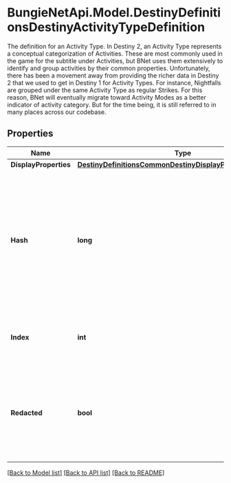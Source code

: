 # BungieNetApi.Model.DestinyDefinitionsDestinyActivityTypeDefinition
The definition for an Activity Type.  In Destiny 2, an Activity Type represents a conceptual categorization of Activities.  These are most commonly used in the game for the subtitle under Activities, but BNet uses them extensively to identify and group activities by their common properties.  Unfortunately, there has been a movement away from providing the richer data in Destiny 2 that we used to get in Destiny 1 for Activity Types. For instance, Nightfalls are grouped under the same Activity Type as regular Strikes.   For this reason, BNet will eventually migrate toward Activity Modes as a better indicator of activity category. But for the time being, it is still referred to in many places across our codebase.
## Properties

Name | Type | Description | Notes
------------ | ------------- | ------------- | -------------
**DisplayProperties** | [**DestinyDefinitionsCommonDestinyDisplayPropertiesDefinition**](DestinyDefinitionsCommonDestinyDisplayPropertiesDefinition.md) |  | [optional] 
**Hash** | **long** | The unique identifier for this entity. Guaranteed to be unique for the type of entity, but not globally.  When entities refer to each other in Destiny content, it is this hash that they are referring to. | [optional] 
**Index** | **int** | The index of the entity as it was found in the investment tables. | [optional] 
**Redacted** | **bool** | If this is true, then there is an entity with this identifier/type combination, but BNet is not yet allowed to show it. Sorry! | [optional] 

[[Back to Model list]](../README.md#documentation-for-models) [[Back to API list]](../README.md#documentation-for-api-endpoints) [[Back to README]](../README.md)

